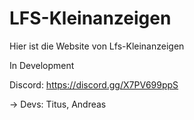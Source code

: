 # LFS-Kleinanzeigen
Hier ist die Website von Lfs-Kleinanzeigen

In Development

Discord: https://discord.gg/X7PV699ppS

-> Devs: Titus, Andreas

